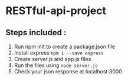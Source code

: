 # RESTful-api-project

## Steps included :
1. Run npm init to create a package.json file
2. Install express `npm i --save express`
3. Create server.js and app.js files
4. Run the files using `node server.js`
5. Check your json response at localhost:3000
